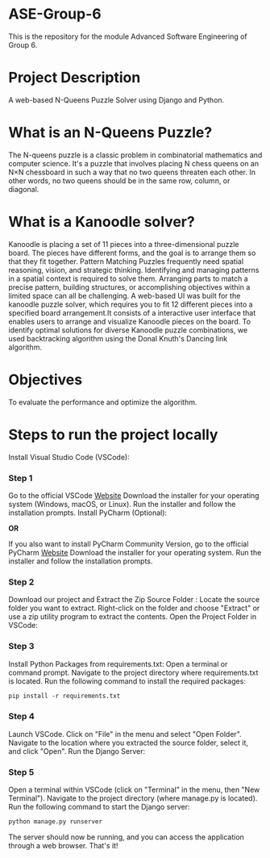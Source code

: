 # ASE-Group-6
 This is the repository for the module Advanced Software Engineering of Group 6.

# Project Description
A web-based N-Queens Puzzle Solver using Django and Python.

# What is an N-Queens Puzzle?
The N-queens puzzle is a classic problem in combinatorial mathematics and computer science. It's a puzzle that involves placing N chess queens on an N×N chessboard in such a way that no two queens threaten each other. In other words, no two queens should be in the same row, column, or diagonal.

# What is a Kanoodle solver?
Kanoodle is placing a set of 11 pieces into a three-dimensional puzzle board. The pieces have different forms, and the goal is to arrange them so that they fit together. Pattern Matching Puzzles frequently need spatial reasoning, vision, and strategic thinking. Identifying and managing patterns in a spatial context is required to solve them. Arranging parts to match a precise pattern, building structures, or accomplishing objectives within a limited space can all be challenging. A web-based UI was built for the kanoodle puzzle solver, which requires you to fit 12 different pieces into a specified board arrangement.It consists of a interactive user interface that enables users to arrange and visualize Kanoodle pieces on the board.
To identify optimal solutions for diverse Kanoodle puzzle combinations, we used backtracking algorithm using the Donal Knuth's Dancing link algorithm.

# Objectives 
To evaluate the performance and optimize the algorithm.

# Steps to run the project locally

Install Visual Studio Code (VSCode):

### Step 1  
Go to the official VSCode [Website](https://code.visualstudio.com/download)
Download the installer for your operating system (Windows, macOS, or Linux).
Run the installer and follow the installation prompts.
Install PyCharm (Optional):

**OR**

If you also want to install PyCharm Community Version, go to the official PyCharm [Website](https://code.visualstudio.com/download)
Download the installer for your operating system.
Run the installer and follow the installation prompts.

### Step 2
Download our project and Extract the Zip Source Folder :
Locate the source folder you want to extract.
Right-click on the folder and choose "Extract" or use a zip utility program to extract the contents.
Open the Project Folder in VSCode:

### Step 3
Install Python Packages from requirements.txt:
Open a terminal or command prompt.
Navigate to the project directory where requirements.txt is located.
Run the following command to install the required packages:
```markdown
pip install -r requirements.txt
```

### Step 4  
Launch VSCode.
Click on "File" in the menu and select "Open Folder".
Navigate to the location where you extracted the source folder, select it, and click "Open".
Run the Django Server:

### Step 5  
Open a terminal within VSCode (click on "Terminal" in the menu, then "New Terminal").
Navigate to the project directory (where manage.py is located).
Run the following command to start the Django server:
```markdown
python manage.py runserver
```
The server should now be running, and you can access the application through a web browser.
That's it!

